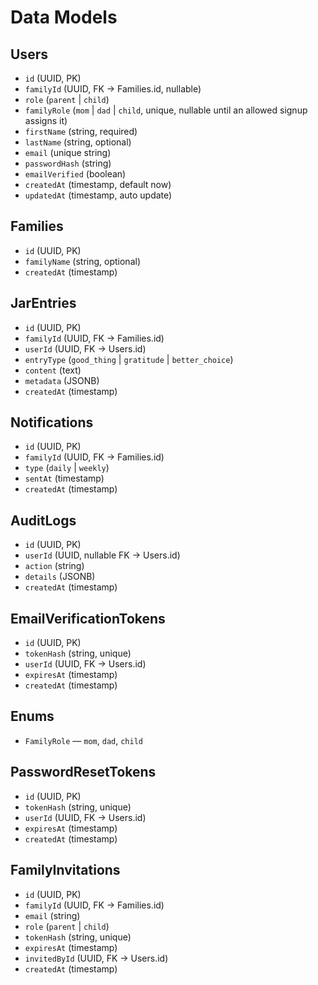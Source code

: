# Data Models

## Users
- `id` (UUID, PK)
- `familyId` (UUID, FK -> Families.id, nullable)
- `role` (`parent` | `child`)
- `familyRole` (`mom` | `dad` | `child`, unique, nullable until an allowed signup assigns it)
- `firstName` (string, required)
- `lastName` (string, optional)
- `email` (unique string)
- `passwordHash` (string)
- `emailVerified` (boolean)
- `createdAt` (timestamp, default now)
- `updatedAt` (timestamp, auto update)

## Families
- `id` (UUID, PK)
- `familyName` (string, optional)
- `createdAt` (timestamp)

## JarEntries
- `id` (UUID, PK)
- `familyId` (UUID, FK -> Families.id)
- `userId` (UUID, FK -> Users.id)
- `entryType` (`good_thing` | `gratitude` | `better_choice`)
- `content` (text)
- `metadata` (JSONB)
- `createdAt` (timestamp)

## Notifications
- `id` (UUID, PK)
- `familyId` (UUID, FK -> Families.id)
- `type` (`daily` | `weekly`)
- `sentAt` (timestamp)
- `createdAt` (timestamp)

## AuditLogs
- `id` (UUID, PK)
- `userId` (UUID, nullable FK -> Users.id)
- `action` (string)
- `details` (JSONB)
- `createdAt` (timestamp)

## EmailVerificationTokens
- `id` (UUID, PK)
- `tokenHash` (string, unique)
- `userId` (UUID, FK -> Users.id)
- `expiresAt` (timestamp)
- `createdAt` (timestamp)

## Enums
- `FamilyRole` — `mom`, `dad`, `child`

## PasswordResetTokens
- `id` (UUID, PK)
- `tokenHash` (string, unique)
- `userId` (UUID, FK -> Users.id)
- `expiresAt` (timestamp)
- `createdAt` (timestamp)

## FamilyInvitations
- `id` (UUID, PK)
- `familyId` (UUID, FK -> Families.id)
- `email` (string)
- `role` (`parent` | `child`)
- `tokenHash` (string, unique)
- `expiresAt` (timestamp)
- `invitedById` (UUID, FK -> Users.id)
- `createdAt` (timestamp)

